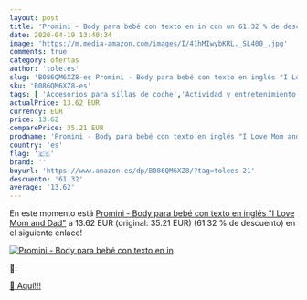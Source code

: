 ```yaml
---
layout: post
title: 'Promini - Body para bebé con texto en in con un 61.32 % de descuento'
date: 2020-04-19 13:40:34
image: 'https://m.media-amazon.com/images/I/41hMIwybKRL._SL400_.jpg'
comments: true
category: ofertas
author: 'tole.es'
slug: 'B086QM6XZ8-es Promini - Body para bebé con texto en inglés "I Love Mom...'
sku: 'B086QM6XZ8-es'
tags: [ 'Accesorios para sillas de coche','Actividad y entretenimiento','Andadores','Bebé','Espejos para asientos traseros','Higiene y cuidado','Sillas de coche y accesorios','Toallitas húmedas para bebé','Toallitas y accesorios para bebé','bebé', ]
actualPrice: 13.62 EUR
currency: EUR
price: 13.62
comparePrice: 35.21 EUR
prodname: 'Promini - Body para bebé con texto en inglés "I Love Mom and Dad"'
country: 'es'
flag: '🇪🇸'
brand: ''
buyurl: 'https://www.amazon.es/dp/B086QM6XZ8/?tag=tolees-21'
descuento: '61.32'
average: '13.62'
---
```


En este momento está [Promini - Body para bebé con texto en inglés "I Love Mom and Dad"](https://www.amazon.es/dp/B086QM6XZ8/?tag=tolees-21) a 13.62 EUR (original: 35.21 EUR) (61.32 %  de descuento) en el siguiente enlace!

[![Promini - Body para bebé con texto en in](https://m.media-amazon.com/images/I/41hMIwybKRL._SL400_.jpg)](https://www.amazon.es/dp/B086QM6XZ8/?tag=tolees-21)

🔎:


[🛒 Aquí!!!](https://www.amazon.es/dp/B086QM6XZ8/?tag=tolees-21)
